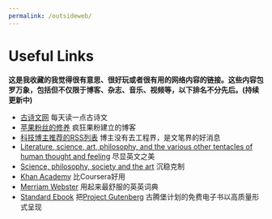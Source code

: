 ```yaml
---
permalink: /outsideweb/
---
```

# Useful Links  

  
**这是我收藏的我觉得很有意思、很好玩或者很有用的网络内容的链接。这些内容包罗万象，包括但不仅限于博客、杂志、音乐、视频等，以下排名不分先后。(持续更新中)**  


 * [古诗文网](https://www.gushiwen.cn) 每天读一点古诗文
 * [苹果粉丝的修养](https://daringfireball.net) 疯狂果粉建立的博客
 * [科技博主推荐的RSS列表](https://blog.yitianshijie.net/2019/12/10/rss-feeds-recommendation/) 博主没有去工程界，是文笔界的好消息
 * [Literature, science, art, philosophy, and the various other tentacles of human thought and feeling](https://www.brainpickings.org) 尽显英文之美
 * [Science, philosophy, society and the art](https://aeon.co) 沉稳克制
 * [Khan Academy](https://www.khanacademy.org) 比Coursera好用
 * [Merriam Webster](https://www.merriam-webster.com) 用起来最舒服的英英词典
 * [Standard Ebook](https://standardebooks.org) 把[Project Gutenberg](https://www.gutenberg.org) 古腾堡计划的免费电子书以高质量形式呈现

